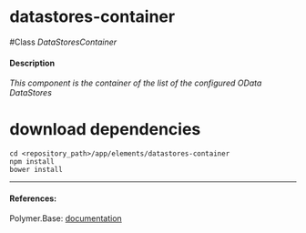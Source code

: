 datastores-container
=========


#Class
*DataStoresContainer*

#### Description
*This component is the container of the list of the configured OData DataStores*

# download dependencies
```
cd <repository_path>/app/elements/datastores-container
npm install
bower install
```

____________
#### References:
Polymer.Base: [documentation](http://polymer.github.io/polymer/)




